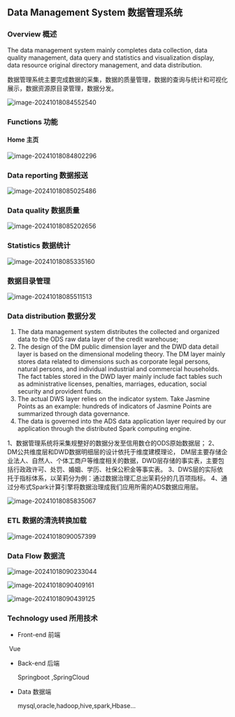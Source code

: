 ## Data Management System 数据管理系统

### Overview 概述

The data management system mainly completes data collection, data quality management, data query and statistics and visualization display, data resource original directory management, and data distribution.

数据管理系统主要完成数据的采集，数据的质量管理，数据的查询与统计和可视化展示，数据资源原目录管理，数据分发。

![image-20241018084552540](images/image-20241018084552540.png)

### Functions 功能

#### Home 主页

![image-20241018084802296](images/image-20241018084802296.png)

### Data reporting 数据报送

![image-20241018085025486](images/image-20241018085025486.png)

### Data quality 数据质量

![image-20241018085202656](images/image-20241018085202656.png)

### Statistics 数据统计

![image-20241018085335160](images/image-20241018085335160.png)

### 数据目录管理

![image-20241018085511513](images/image-20241018085511513.png)

### Data distribution 数据分发

1. The data management system distributes the collected and organized data to the ODS raw data layer of the credit warehouse;
2. The design of the DM public dimension layer and the DWD data detail layer is based on the dimensional modeling theory. The DM layer mainly stores data related to dimensions such as corporate legal persons, natural persons, and individual industrial and commercial households. The fact tables stored in the DWD layer mainly include fact tables such as administrative licenses, penalties, marriages, education, social security and provident funds.
3. The actual DWS layer relies on the indicator system. Take Jasmine Points as an example: hundreds of indicators of Jasmine Points are summarized through data governance.
4. The data is governed into the ADS data application layer required by our application through the distributed Spark computing engine.

1、数据管理系统将采集规整好的数据分发至信用数仓的ODS原始数据层；
2、DM公共维度层和DWD数据明细层的设计依托于维度建模理论， DM层主要存储企业法人、自然人、个体工商户等维度相关的数据，DWD层存储的事实表，主要包括行政政许可、处罚、婚姻、学历、社保公积金等事实表。
3、DWS层的实际依托于指标体系，以茉莉分为例：通过数据治理汇总出茉莉分的几百项指标。
4、通过分布式Spark计算引擎将数据治理成我们应用所需的ADS数据应用层。

![image-20241018085835067](images/image-20241018085835067.png)

### ETL 数据的清洗转换加载

![image-20241018090057399](images/image-20241018090057399.png)

### Data Flow 数据流

![image-20241018090233044](images/image-20241018090233044.png)

![image-20241018090409161](images/image-20241018090409161.png)

![image-20241018090439125](images/image-20241018090439125.png)

### Technology used 所用技术

- Front-end 前端

​       Vue

- Back-end 后端

  Springboot ,SpringCloud

- Data 数据端

  mysql,oracle,hadoop,hive,spark,Hbase...